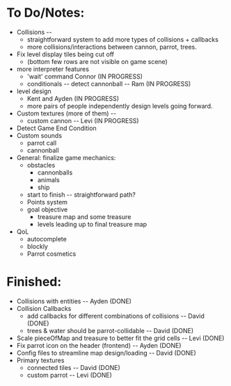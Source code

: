 # To Do/Notes:
- Collisions -- 
  - straightforward system to add more types of collisions + callbacks
  - more collisions/interactions between cannon, parrot, trees.
- Fix level display tiles being cut off
  - (bottom few rows are not visible on game scene)
- more interpreter features
  - 'wait' command Connor (IN PROGRESS)
  - conditionals -- detect cannonball -- Ram (IN PROGRESS)
- level design
  - Kent and Ayden (IN PROGRESS)
  - more pairs of people independently design levels going forward.
- Custom textures (more of them) -- 
  - custom cannon -- Levi (IN PROGRESS)
- Detect Game End Condition
- Custom sounds
  - parrot call
  - cannonball
- General: finalize game mechanics:
  - obstacles
    - cannonballs
    - animals
    - ship
  - start to finish -- straightforward path?
  - Points system
  - goal objective
    - treasure map and some treasure
    - levels leading up to final treasure map
- QoL
  - autocomplete
  - blockly
  - Parrot cosmetics

# Finished:

- Collisions with entities -- Ayden (DONE)
- Collision Callbacks
  - add callbacks for different combinations of collisions -- David (DONE)
  - trees & water should be parrot-collidable -- David (DONE)
- Scale pieceOfMap and treasure to better fit the grid cells -- Levi (DONE)
- Fix parrot icon on the header (frontend) -- Ayden (DONE) 
- Config files to streamline map design/loading -- David (DONE)
- Primary textures
  - connected tiles -- David (DONE)
  - custom parrot -- Levi (DONE)
